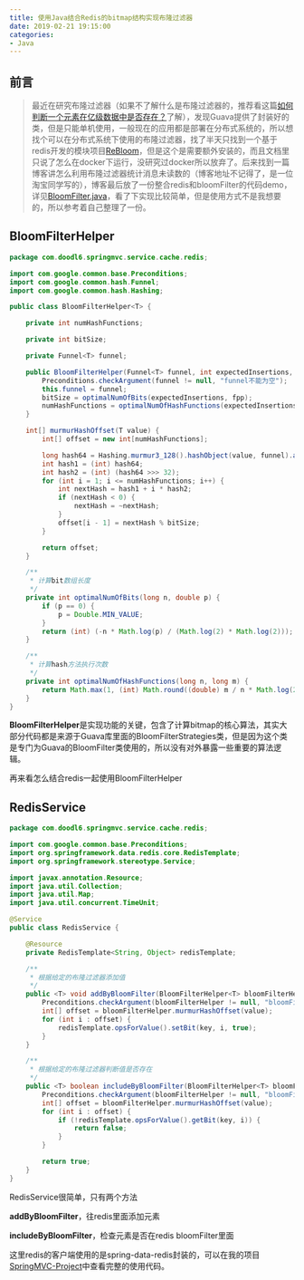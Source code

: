 ```yaml
---
title: 使用Java结合Redis的bitmap结构实现布隆过滤器
date: 2019-02-21 19:15:00
categories: 
- Java
---
```


## 前言

> 最近在研究布隆过滤器（如果不了解什么是布隆过滤器的，推荐看这篇[如何判断一个元素在亿级数据中是否存在？][1]了解），发现Guava提供了封装好的类，但是只能单机使用，一般现在的应用都是部署在分布式系统的，所以想找个可以在分布式系统下使用的布隆过滤器，找了半天只找到一个基于redis开发的模块项目[ReBloom][2]，但是这个是需要额外安装的，而且文档里只说了怎么在docker下运行，没研究过docker所以放弃了。后来找到一篇博客讲怎么利用布隆过滤器统计消息未读数的（博客地址不记得了，是一位淘宝同学写的），博客最后放了一份整合redis和bloomFilter的代码demo，详见[BloomFilter.java][3]，看了下实现比较简单，但是使用方式不是我想要的，所以参考着自己整理了一份。

## BloomFilterHelper

```java
package com.doodl6.springmvc.service.cache.redis;

import com.google.common.base.Preconditions;
import com.google.common.hash.Funnel;
import com.google.common.hash.Hashing;

public class BloomFilterHelper<T> {

    private int numHashFunctions;

    private int bitSize;

    private Funnel<T> funnel;

    public BloomFilterHelper(Funnel<T> funnel, int expectedInsertions, double fpp) {
        Preconditions.checkArgument(funnel != null, "funnel不能为空");
        this.funnel = funnel;
        bitSize = optimalNumOfBits(expectedInsertions, fpp);
        numHashFunctions = optimalNumOfHashFunctions(expectedInsertions, bitSize);
    }

    int[] murmurHashOffset(T value) {
        int[] offset = new int[numHashFunctions];

        long hash64 = Hashing.murmur3_128().hashObject(value, funnel).asLong();
        int hash1 = (int) hash64;
        int hash2 = (int) (hash64 >>> 32);
        for (int i = 1; i <= numHashFunctions; i++) {
            int nextHash = hash1 + i * hash2;
            if (nextHash < 0) {
                nextHash = ~nextHash;
            }
            offset[i - 1] = nextHash % bitSize;
        }

        return offset;
    }

    /**
     * 计算bit数组长度
     */
    private int optimalNumOfBits(long n, double p) {
        if (p == 0) {
            p = Double.MIN_VALUE;
        }
        return (int) (-n * Math.log(p) / (Math.log(2) * Math.log(2)));
    }

    /**
     * 计算hash方法执行次数
     */
    private int optimalNumOfHashFunctions(long n, long m) {
        return Math.max(1, (int) Math.round((double) m / n * Math.log(2)));
    }
}
```

**BloomFilterHelper**是实现功能的关键，包含了计算bitmap的核心算法，其实大部分代码都是来源于Guava库里面的BloomFilterStrategies类，但是因为这个类是专门为Guava的BloomFilter类使用的，所以没有对外暴露一些重要的算法逻辑。

再来看怎么结合redis一起使用BloomFilterHelper

<!--more-->

## RedisService

```java
package com.doodl6.springmvc.service.cache.redis;

import com.google.common.base.Preconditions;
import org.springframework.data.redis.core.RedisTemplate;
import org.springframework.stereotype.Service;

import javax.annotation.Resource;
import java.util.Collection;
import java.util.Map;
import java.util.concurrent.TimeUnit;

@Service
public class RedisService {

    @Resource
    private RedisTemplate<String, Object> redisTemplate;

    /**
     * 根据给定的布隆过滤器添加值
     */
    public <T> void addByBloomFilter(BloomFilterHelper<T> bloomFilterHelper, String key, T value) {
        Preconditions.checkArgument(bloomFilterHelper != null, "bloomFilterHelper不能为空");
        int[] offset = bloomFilterHelper.murmurHashOffset(value);
        for (int i : offset) {
            redisTemplate.opsForValue().setBit(key, i, true);
        }
    }

    /**
     * 根据给定的布隆过滤器判断值是否存在
     */
    public <T> boolean includeByBloomFilter(BloomFilterHelper<T> bloomFilterHelper, String key, T value) {
        Preconditions.checkArgument(bloomFilterHelper != null, "bloomFilterHelper不能为空");
        int[] offset = bloomFilterHelper.murmurHashOffset(value);
        for (int i : offset) {
            if (!redisTemplate.opsForValue().getBit(key, i)) {
                return false;
            }
        }

        return true;
    }
}
```

RedisService很简单，只有两个方法

**addByBloomFilter**，往redis里面添加元素

**includeByBloomFilter**，检查元素是否在redis bloomFilter里面

这里redis的客户端使用的是spring-data-redis封装的，可以在我的项目[SpringMVC-Project][4]中查看完整的使用代码。

  [1]: https://crossoverjie.top/2018/11/26/guava/guava-bloom-filter/
  [2]: https://github.com/RedisLabsModules/rebloom
  [3]: https://github.com/olylakers/RedisBloomFilter/blob/master/src/main/java/org/olylakers/bloomfilter/BloomFilter.java
  [4]: https://github.com/MartinDai/SpringMVC-Project